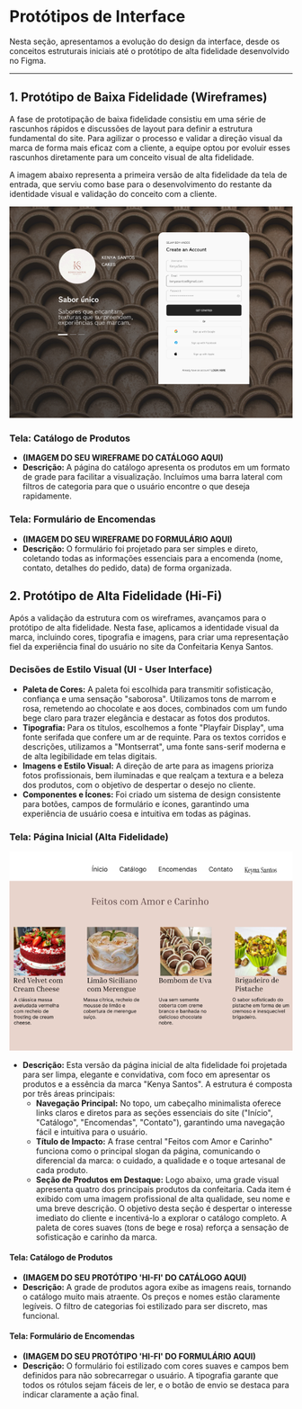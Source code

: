 
# Protótipos de Interface

Nesta seção, apresentamos a evolução do design da interface, desde os conceitos estruturais iniciais até o protótipo de alta fidelidade desenvolvido no Figma.

---

## 1. Protótipo de Baixa Fidelidade (Wireframes)

A fase de prototipação de baixa fidelidade consistiu em uma série de rascunhos rápidos e discussões de layout para definir a estrutura fundamental do site. Para agilizar o processo e validar a direção visual da marca de forma mais eficaz com a cliente, a equipe optou por evoluir esses rascunhos diretamente para um conceito visual de alta fidelidade.

A imagem abaixo representa a primeira versão de alta fidelidade da tela de entrada, que serviu como base para o desenvolvimento do restante da identidade visual e validação do conceito com a cliente.

![Conceito Visual da Tela de Cadastro](prototipos-finais/lo-fi-home.png)


### Tela: Catálogo de Produtos
* **(IMAGEM DO SEU WIREFRAME DO CATÁLOGO AQUI)**
* **Descrição:** A página do catálogo apresenta os produtos em um formato de grade para facilitar a visualização. Incluímos uma barra lateral com filtros de categoria para que o usuário encontre o que deseja rapidamente.

### Tela: Formulário de Encomendas
* **(IMAGEM DO SEU WIREFRAME DO FORMULÁRIO AQUI)**
* **Descrição:** O formulário foi projetado para ser simples e direto, coletando todas as informações essenciais para a encomenda (nome, contato, detalhes do pedido, data) de forma organizada.



## 2. Protótipo de Alta Fidelidade (Hi-Fi)

Após a validação da estrutura com os wireframes, avançamos para o protótipo de alta fidelidade. Nesta fase, aplicamos a identidade visual da marca, incluindo cores, tipografia e imagens, para criar uma representação fiel da experiência final do usuário no site da Confeitaria Kenya Santos.

### Decisões de Estilo Visual (UI - User Interface)

* **Paleta de Cores:** A paleta foi escolhida para transmitir sofisticação, confiança e uma sensação "saborosa". Utilizamos tons de marrom e rosa, remetendo ao chocolate e aos doces, combinados com um fundo bege claro para trazer elegância e destacar as fotos dos produtos.
* **Tipografia:** Para os títulos, escolhemos a fonte "Playfair Display", uma fonte serifada que confere um ar de requinte. Para os textos corridos e descrições, utilizamos a "Montserrat", uma fonte sans-serif moderna e de alta legibilidade em telas digitais.
* **Imagens e Estilo Visual:** A direção de arte para as imagens prioriza fotos profissionais, bem iluminadas e que realçam a textura e a beleza dos produtos, com o objetivo de despertar o desejo no cliente.
* **Componentes e Ícones:** Foi criado um sistema de design consistente para botões, campos de formulário e ícones, garantindo uma experiência de usuário coesa e intuitiva em todas as páginas.



### Tela: Página Inicial (Alta Fidelidade)
![Protótipo de Alta Fidelidade da Página Inicial](prototipos-finais/hifi-home.png)
* **Descrição:** Esta versão da página inicial de alta fidelidade foi projetada para ser limpa, elegante e convidativa, com foco em apresentar os produtos e a essência da marca "Kenya Santos". A estrutura é composta por três áreas principais:
    * **Navegação Principal:** No topo, um cabeçalho minimalista oferece links claros e diretos para as seções essenciais do site ("Início", "Catálogo", "Encomendas", "Contato"), garantindo uma navegação fácil e intuitiva para o usuário.
    * **Título de Impacto:** A frase central "Feitos com Amor e Carinho" funciona como o principal slogan da página, comunicando o diferencial da marca: o cuidado, a qualidade e o toque artesanal de cada produto.
    * **Seção de Produtos em Destaque:** Logo abaixo, uma grade visual apresenta quatro dos principais produtos da confeitaria. Cada item é exibido com uma imagem profissional de alta qualidade, seu nome e uma breve descrição. O objetivo desta seção é despertar o interesse imediato do cliente e incentivá-lo a explorar o catálogo completo. A paleta de cores suaves (tons de bege e rosa) reforça a sensação de sofisticação e carinho da marca.

#### Tela: Catálogo de Produtos
* **(IMAGEM DO SEU PROTÓTIPO 'HI-FI' DO CATÁLOGO AQUI)**
* **Descrição:** A grade de produtos agora exibe as imagens reais, tornando o catálogo muito mais atraente. Os preços e nomes estão claramente legíveis. O filtro de categorias foi estilizado para ser discreto, mas funcional.

#### Tela: Formulário de Encomendas
* **(IMAGEM DO SEU PROTÓTIPO 'HI-FI' DO FORMULÁRIO AQUI)**
* **Descrição:** O formulário foi estilizado com cores suaves e campos bem definidos para não sobrecarregar o usuário. A tipografia garante que todos os rótulos sejam fáceis de ler, e o botão de envio se destaca para indicar claramente a ação final.



